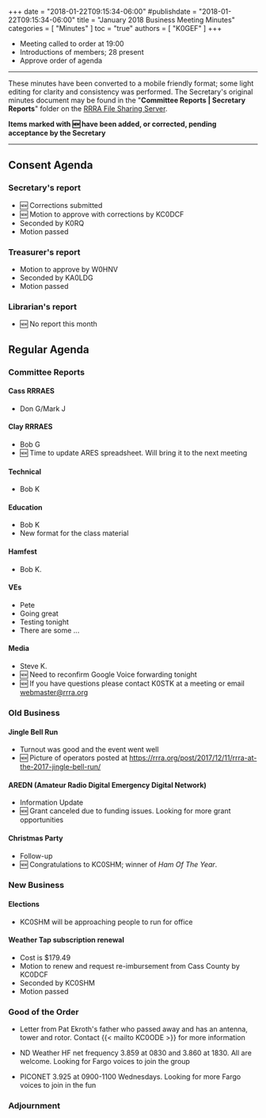 +++
date = "2018-01-22T09:15:34-06:00"
#publishdate = "2018-01-22T09:15:34-06:00"
title = "January 2018 Business Meeting Minutes"
categories = [ "Minutes" ]
toc = "true"
authors = [ "K0GEF" ]
+++
* Meeting called to order at 19:00 
* Introductions of members; 28 present
* Approve order of agenda

<!--more-->

---

These minutes have been converted to a mobile friendly format; some light
editing for clarity and consistency was performed. The Secretary's original
minutes document may be found in the "**Committee Reports | Secretary
Reports**" folder on the [RRRA File Sharing Server](https://cloud.rrra.org/). 

**Items marked with :new: have been added, or corrected, pending
acceptance by the Secretary**

---

## Consent Agenda 

### Secretary's report
* :new: Corrections submitted
* :new: Motion to approve with corrections by KC0DCF
* Seconded by K0RQ
* Motion passed

### Treasurer's report
* Motion to approve by W0HNV
* Seconded by KA0LDG
* Motion passed

### Librarian's report
* :new: No report this month

## Regular Agenda

### Committee Reports 

#### Cass RRRAES
* Don G/Mark J

#### Clay RRRAES
* Bob G
* :new: Time to update ARES spreadsheet. Will bring it to the next meeting

#### Technical
* Bob K

#### Education
* Bob K
* New format for the class material

#### Hamfest
* Bob K.

#### VEs
* Pete
* Going great
* Testing tonight
* There are some ...

#### Media
* Steve K.
* :new: Need to reconfirm Google Voice forwarding tonight
* :new: If you have questions please contact K0STK at a meeting or email webmaster@rrra.org

### Old Business

#### Jingle Bell Run
* Turnout was good and the event went well
* :new: Picture of operators posted at https://rrra.org/post/2017/12/11/rrra-at-the-2017-jingle-bell-run/

#### AREDN (Amateur Radio Digital Emergency Digital Network)
* Information Update
* :new: Grant canceled due to funding issues. Looking for more grant opportunities

#### Christmas Party
* Follow-up
* :new: Congratulations to KC0SHM; winner of *Ham Of The Year*.

### New Business

#### Elections
* KC0SHM will be approaching people to run for office

#### Weather Tap subscription renewal
* Cost is $179.49
* Motion to renew and request re-imbursement from Cass County by KC0DCF
* Seconded by KC0SHM
* Motion passed

### Good of the Order

* Letter from Pat Ekroth's father who passed away and has an antenna,
tower and rotor. Contact {{< mailto KC0ODE >}} for more information

* ND Weather HF net frequency 3.859 at 0830 and 3.860 at 1830. All are
welcome. Looking for Fargo voices to join the group

* PICONET 3.925 at 0900-1100 Wednesdays. Looking for more Fargo voices
to join in the fun

### Adjournment
